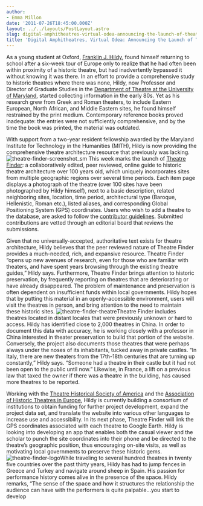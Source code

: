 ```yaml
---
author:
- Emma Millon
date: '2011-07-26T18:45:00.000Z'
layout: ../../layouts/PostLayout.astro
slug: digital-amphitheatres-virtual-odea-announcing-the-launch-of-theatre-finder
title: 'Digital Amphitheatres, Virtual Odea: Announcing the Launch of Theatre Finder'
---
```


As a young student at Oxford, [Franklin J. Hildy](http://mith.umd.edu/theatrefinder/index/fhildy), found himself returning to school after a six-week tour of Europe only to realize that he had often been within proximity of a historic theatre, but had inadvertently bypassed it without knowing it was there. In an effort to provide a comprehensive study to historic theatres where there was none, Hildy, now Professor and Director of Graduate Studies in the [Department of Theatre at the University of Maryland](http://tdps.umd.edu/), started collecting information in the early 80s. Yet as his research grew from Greek and Roman theaters, to include Eastern European, North African, and Middle Eastern sites, he found himself restrained by the print medium. Contemporary reference books proved inadequate: the entries were not sufficiently comprehensive, and by the time the book was printed, the material was outdated.

With support from a two-year resident fellowship awarded by the Maryland Institute for Technology in the Humanities (MITH), Hildy is now providing the comprehensive theatre architecture resource that previously was lacking. ![theatre-finder-screenshot_sm](/assets/images/2014-02-theatre-finder-screenshot_sm.png) This week marks the launch of [Theatre Finder](http://mith.umd.edu/theatrefinder/): a collaboratively edited, peer reviewed, online guide to historic theatre architecture over 100 years old, which uniquely incorporates sites from multiple geographic regions over several time periods. Each item page displays a photograph of the theatre (over 100 sites have been photographed by Hildy himself), next to a basic description, related neighboring sites, location, time period, architectural type (Baroque, Hellenistic, Roman etc.), listed aliases, and corresponding Global Positioning System (GPS) coordinates. Users who wish to add a theatre to the database, are asked to follow the [contributor guidelines](http://mith.umd.edu/theatrefinder/index/contribute). Submitted contributions are vetted through an editorial board that reviews the submissions.

Given that no universally-accepted, authoritative text exists for theatre architecture, Hildy believes that the peer reviewed nature of Theatre Finder provides a much-needed, rich, and expansive resource. Theatre Finder “opens up new avenues of research, even for those who are familiar with theaters, and have spent years browsing through the existing theatre guides,” Hildy says. Furthermore, Theatre Finder brings attention to historic preservation, by frequently reporting on theatres that are deteriorating or have already disappeared. The problem of maintenance and preservation is often dependent on insufficient funds within local governments. Hildy hopes that by putting this material in an openly-accessible environment, users will visit the theatres in person, and bring attention to the need to maintain these historic sites. ![theatre-finder-theatre](/assets/images/2014-02-theatre-finder-theatre.png)Theatre Finder includes theatres located in distant locales that were previously unknown or hard to access. Hildy has identified close to 2,000 theatres in China. In order to document this data with accuracy, he is working closely with a professor in China interested in theater preservation to build that portion of the website. Conversely, the project also documents those theatres that were perhaps always under the noses of its inhabitants, tucked away in private castles. “In Italy, there are new theaters from the 17th-18th centuries that are turning up constantly,” Hildy says. “Someone had a theatre in their castle but it had not been open to the public until now.” Likewise, in France, a lift on a previous law that taxed the owner if there was a theatre in the building, has caused more theatres to be reported.

Working with the [Theatre Historical Society of America](http://www.historictheatres.org/) and the [Association of Historic Theatres in Europe](http://www.perspectiv-online.org/), Hildy is currently building a consortium of institutions to obtain funding for further project development, expand the project data set, and translate the website into various other languages to increase use and accessibility. In its next phase, Theatre Finder will link the GPS coordinates associated with each theatre to Google Earth. Hildy is looking into developing an app that enables both the casual viewer and the scholar to punch the site coordinates into their phone and be directed to the theatre’s geographic position, thus encouraging on-site visits, as well as motivating local governments to preserve these historic gems. ![theatre-finder-logo](/assets/images/2014-02-theatre-finder-logo.png)While traveling to several hundred theatres in twenty five countries over the past thirty years, Hildy has had to jump fences in Greece and Turkey and navigate around sheep in Spain. His passion for performance history comes alive in the presence of the space. Hildy remarks, “The sense of the space and how it structures the relationship the audience can have with the performers is quite palpable...you start to develop